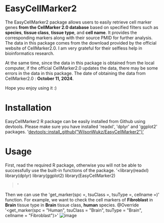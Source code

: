 # EasyCellMarker2

The EasyCellMarker2 package allows users to easily retrieve cell marker genes **from the CellMarker 2.0 database** based on specified filters such as **species**, **tissue class**, **tissue type**, and **cell name**. It provides the corresponding markers along with their source PMID for further analysis. The data in this package comes from the download provided by the official website of CellMarker2.0. 
I am very grateful for their selfless help in bioinformatics research. 

At the same time, since the data in this package is obtained from the local computer, if the official CellMarker2.0 updates the data, there may be some errors in the data in this package. 
The date of obtaining the data from CellMarker2.0 : **October 11, 2024**.

Hope you enjoy using it :)

# Installation
EasyCellMarker2 R package can be easily installed from Github using devtools. Please make sure you have installed 'readxl', 'dplyr' and 'ggplot2' packages.
'<devtools::install_github("WilsonWukz/EasyCellMarker2")'>

# Usage
First, read the required R package, otherwise you will not be able to successfully use the built-in functions of the package.
'<library(readxl)
library(dplyr)
library(ggplot2)
library(EasyCellMarker2)
>'

Then we can use the 'get_marker(spc =, tsuClass =, tsuType =, cellname =)' function.
For example, we want to check the cell markers of **Fibroblast** in **Brain** tissue type in **Brain** tissue class, **human** species.
@Override
'<get_marker(spc = "Human", tsuClass = "Brain", tsuType = "Brain", cellname = "Fibroblast")>'
![image](https://github.com/user-attachments/assets/2f1d8563-b429-4756-9f81-0ed6fdeb36d7)
